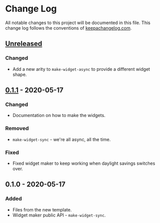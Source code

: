 # Change Log
All notable changes to this project will be documented in this file. This change log follows the conventions of [keepachangelog.com](http://keepachangelog.com/).

## [Unreleased]
### Changed
- Add a new arity to `make-widget-async` to provide a different widget shape.

## [0.1.1] - 2020-05-17
### Changed
- Documentation on how to make the widgets.

### Removed
- `make-widget-sync` - we're all async, all the time.

### Fixed
- Fixed widget maker to keep working when daylight savings switches over.

## 0.1.0 - 2020-05-17
### Added
- Files from the new template.
- Widget maker public API - `make-widget-sync`.

[Unreleased]: https://github.com/your-name/mathplot/compare/0.1.1...HEAD
[0.1.1]: https://github.com/your-name/mathplot/compare/0.1.0...0.1.1
